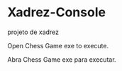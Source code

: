# Xadrez-Console
projeto de xadrez


Open Chess Game exe to execute.

Abra Chess Game exe para executar.
